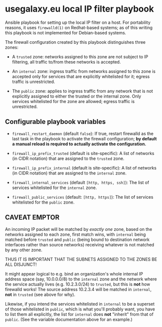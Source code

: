 # usegalaxy.eu local IP filter playbook

Ansible playbook for setting up the local IP filter on a host. For
portability reasons, it uses `firewalld(1)` on Redhat-based systems;
as of this writing this playbook is not implemented for Debian-based
systems.

The firewall configuration created by this playbook distinguishes
three zones:

- A `trusted` zone: networks assigned to this zone are not subject
  to IP filtering, all traffic to/from these networks is accepted.

- An `internal` zone: ingress traffic from networks assigned to
  this zone is accepted only for services that are explicitly
  whitelisted for it; egress traffic is unrestricted.

- The `public` zone: applies to ingress traffic from any network
  that is not explicitly assigned to either the trusted or the
  internal zone. Only services whitelisted for the zone are
  allowed; egress traffic is unrestricted.

## Configurable playbook variables

- `firewall_restart_daemon` (default `false`): If true, restart
  firewalld as the last task in the playbook to activate the
  firewall configuration; **by default a manual reload is required
  to actually activate the configuration.**

- `firewall_ip_prefix_trusted` (default is site-specific):
  A list of networks (in CIDR notation) that are assigned to
  the `trusted` zone.

- `firewall_ip_prefix_internal` (default is site-specific):
  A list of networks (in CIDR notation) that are assigned to
  the `internal` zone.

- `firewall_internal_services` (default `[http, https, ssh]`):
  The list of services whitelisted for the `internal` zone.

- `firewall_public_services` (default: `[http, https]`):
  The list of services whitelisted for the `public` zone.


## CAVEAT EMPTOR

An incoming IP packet will be matched by *exactly one* zone,
based on the networks assigned to each zone, first match wins, with
`internal` being matched before `trusted` and `public` (being bound
to destination network interfaces rather than source networks)
receiving whatever is not matched by any other zone.

THUS IT IS IMPORTANT THAT THE SUBNETS ASSIGNED TO THE ZONES BE ALL
DISJUNCT!

It might appear logical to e.g. bind an organization's whole internal IP
address space (say, 10.0.0.0/8) to the `internal` zone and the network
where the service actually lives (e.g. 10.2.3.0/24) to `trusted`, but this
is **not** how firewalld works! The source address 10.2.3.4 will be matched
in `internal`, **not** in `trusted` (see above for why).

Likewise, if you intend the services whitelisted in `internal` to be a
superset of those whitelisted in `public`, which is what you'll probably
want, you have to list them all explicitly, the list for `internal` does
**not** "inherit" from that of `public`. (See the variable documentation
above for an example.)

